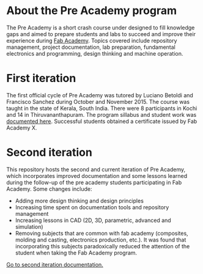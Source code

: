 # About the Pre Academy program

 The Pre Academy is a short crash course under designed to fill knowledge gaps and aimed to prepare students and labs to succeed and improve their experience during [Fab Academy](http://fabacademy.org). Topics covered include repository management, project documentation, lab preparation, fundamental electronics and programming, design thinking and machine operation.

# First iteration
The first official cycle of Pre Academy was tutored by Luciano Betoldi and Francisco Sanchez during October and November 2015. The course was taught in the state of Kerala, South India. There were 8 participants in Kochi and 14 in Thiruvananthapuram. The program sillabus and student work was [documented here](http://thebeachlab.github.io/). Successful students obtained a certificate issued by Fab Academy X.

# Second iteration
This repository hosts the second and current iteration of Pre Academy, which incorporates improved documentation and some lessons learned during the follow-up of the pre academy students participating in Fab Academy. Some changes include:
* Adding more design thinking and design principles
* Increasing time spent on documentation tools and repository management
* Increasing lessons in CAD (2D, 3D, parametric, advanced and simulation)
* Removing subjects that are common with fab academy (composites, molding and casting, electronics production, etc.). It was found that incorporating this subjects paradoxically reduced the attention of the student when taking the Fab Academy program.

[Go to second iteration documentation.](summary.md)
